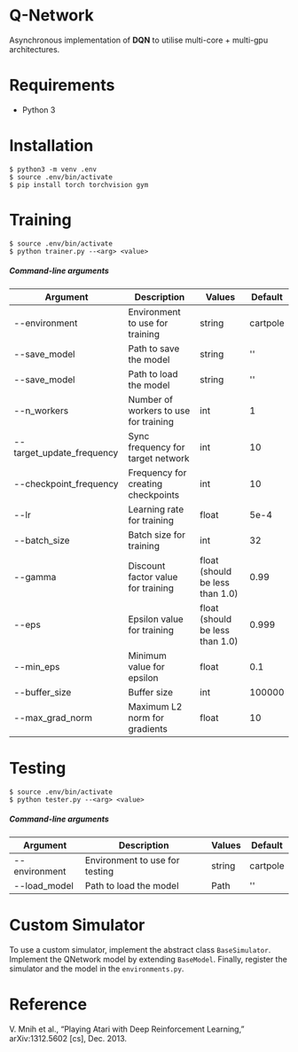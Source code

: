 # Q-Network
Asynchronous implementation of __DQN__ to utilise multi-core + multi-gpu architectures.

# Requirements
* Python 3

# Installation
```shell
$ python3 -m venv .env
$ source .env/bin/activate
$ pip install torch torchvision gym
```

# Training
```shell
$ source .env/bin/activate
$ python trainer.py --<arg> <value>
```

##### Command-line arguments

| Argument      | Description                                                   | Values                            | Default       |
|---------------|---------------------------------------------------------------|-----------------------------------|---------------|
| --environment                 | Environment to use for training               | string                            | cartpole      |
| --save_model                  | Path to save the model                        | string                            | ''            |
| --save_model                  | Path to load the model                        | string                            | ''            |
| --n_workers                   | Number of workers to use for training         | int                               | 1             |
| --target_update_frequency     | Sync frequency for target network             | int                               | 10            |
| --checkpoint_frequency        | Frequency for creating checkpoints            | int                               | 10            |
| --lr                          | Learning rate for training                    | float                             | 5e-4          |
| --batch_size                  | Batch size for training                       | int                               | 32            |
| --gamma                       | Discount factor value for training            | float (should be less than 1.0)   | 0.99          |
| --eps                         | Epsilon value for training                    | float (should be less than 1.0)   | 0.999         |
| --min_eps                     | Minimum value for epsilon                     | float                             | 0.1           |
| --buffer_size                 | Buffer size                                   | int                               | 100000        |
| --max_grad_norm               | Maximum L2 norm for gradients                 | float                             | 10            |

# Testing
```shell
$ source .env/bin/activate
$ python tester.py --<arg> <value>
```

##### Command-line arguments

| Argument          | Description                           | Values                        | Default       |
|-------------------|---------------------------------------|-------------------------------|---------------|
| --environment     | Environment to use for testing        | string                        | cartpole      |
| --load_model      | Path to load the model                | Path                          | ''            |

# Custom Simulator
To use a custom simulator, implement the abstract class ```BaseSimulator```.
Implement the QNetwork model by extending ```BaseModel```.
Finally, register the simulator and the model in the ```environments.py```. 

# Reference
V. Mnih et al., “Playing Atari with Deep Reinforcement Learning,” arXiv:1312.5602 [cs], Dec. 2013.

